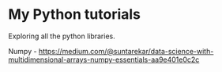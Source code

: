 # My Python tutorials
Exploring all the python libraries. 

Numpy - https://medium.com/@suntarekar/data-science-with-multidimensional-arrays-numpy-essentials-aa9e401e0c2c
